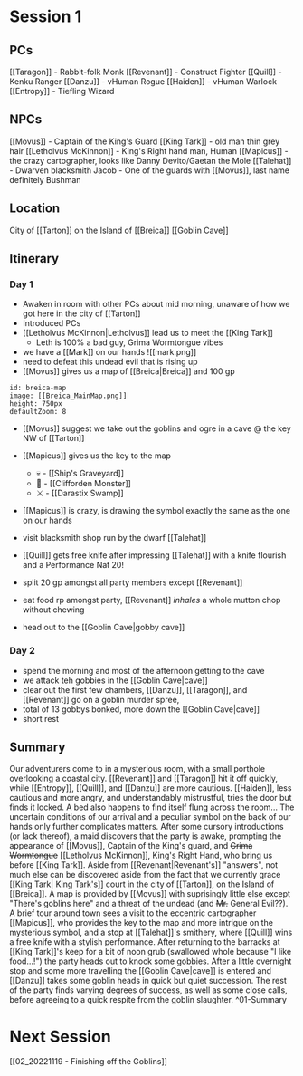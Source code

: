 # Session 1

## PCs
[[Taragon]] - Rabbit-folk Monk
[[Revenant]] - Construct Fighter
[[Quill]] - Kenku Ranger
[[Danzu]] - vHuman Rogue
[[Haiden]] - vHuman Warlock
[[Entropy]] - Tiefling Wizard

## NPCs
[[Movus]] - Captain of the King's Guard
[[King Tark]] - old man thin grey hair
[[Letholvus McKinnon]] - King's Right hand man, Human
[[Mapicus]] - the crazy cartographer, looks like Danny Devito/Gaetan the Mole
[[Talehat]] - Dwarven blacksmith
Jacob - One of the guards with [[Movus]], last name definitely Bushman

## Location
City of [[Tarton]] on the Island of [[Breica]]
[[Goblin Cave]]

## Itinerary

### Day 1
- Awaken in room with other PCs about mid morning, unaware of how we got here in the city of [[Tarton]]
- Introduced PCs
- [[Letholvus McKinnon|Letholvus]] lead us to meet the [[King Tark]]
	- Leth is 100% a bad guy, Grima Wormtongue vibes
- we have a [[Mark]] on our hands
![[mark.png]]
- need to defeat this undead evil that is rising up 
- [[Movus]] gives us a map of [[Breica|Breica]] and 100 gp
```leaflet
id: breica-map
image: [[Breica_MainMap.png]]
height: 750px
defaultZoom: 8
```
- [[Movus]] suggest we take out the goblins and ogre in a cave @ the key NW of [[Tarton]]
- [[Mapicus]] gives us the key to the map
	- 💀 - [[Ship's Graveyard]]
	- 🐉 - [[Clifforden Monster]]
	- ⚔ - [[Darastix Swamp]]

- [[Mapicus]] is crazy, is drawing the symbol exactly the same as the one on our hands
- visit blacksmith shop run by the dwarf [[Talehat]]
- [[Quill]] gets free knife after impressing [[Talehat]] with a knife flourish and a Performance Nat 20!
- split 20 gp amongst all party members except [[Revenant]]
- eat food rp amongst party, [[Revenant]] *inhales* a whole mutton chop without chewing
- head out to the [[Goblin Cave|gobby cave]]

### Day 2
- spend the morning and most of the afternoon getting to the cave
- we attack teh gobbies in the [[Goblin Cave|cave]]
- clear out the first few chambers, [[Danzu]], [[Taragon]], and [[Revenant]] go on a goblin murder spree,
- total of 13 gobbys bonked, more down the [[Goblin Cave|cave]]
- short rest

## Summary
Our adventurers come to in a mysterious room, with a small porthole overlooking a coastal city. [[Revenant]] and [[Taragon]] hit it off quickly, while [[Entropy]], [[Quill]], and [[Danzu]] are more cautious. [[Haiden]], less cautious and more angry, and understandably mistrustful, tries the door but finds it locked. A bed also happens to find itself flung across the room... The uncertain conditions of our arrival and a peculiar symbol on the back of our hands only further complicates matters. After some cursory introductions (or lack thereof), a maid discovers that the party is awake, prompting the appearance of [[Movus]], Captain of the King's guard, and ~~Grima Wormtongue~~  [[Letholvus McKinnon]], King's Right Hand, who bring us before [[King Tark]]. Aside from [[Revenant|Revenant's]] "answers", not much else can be discovered aside from the fact that we currently grace [[King Tark| King Tark's]] court in the city of [[Tarton]], on the Island of [[Breica]]. A map is provided by [[Movus]] with suprisingly little else except "There's goblins here" and a threat of the undead (and ~~Mr.~~ General Evil??). A brief tour around town sees a visit to the eccentric cartographer [[Mapicus]], who provides the key to the map and more intrigue on the mysterious symbol, and a stop at [[Talehat]]'s smithery, where [[Quill]] wins a free knife with a stylish performance. After returning to the barracks at [[King Tark]]'s keep for a bit of noon grub (swallowed whole because "I like food...!") the party heads out to knock some gobbies. After a little overnight stop and some more travelling the [[Goblin Cave|cave]] is entered and [[Danzu]] takes some goblin heads in quick but quiet succession. The rest of the party finds varying degrees of success, as well as some close calls, before agreeing to a quick respite from the goblin slaughter.
^01-Summary
# Next Session
[[02_20221119 - Finishing off the Goblins]]
